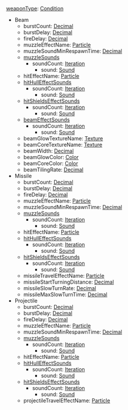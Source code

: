 
[weaponType](RebellionweaponType.md): [Condition](Condition.md)
  * Beam
    * burstCount: [Decimal](Decimal.md)
    * burstDelay: [Decimal](Decimal.md)
    * fireDelay: [Decimal](Decimal.md)
    * muzzleEffectName: [Particle](Particle.md)
    * muzzleSoundMinRespawnTime: [Decimal](Decimal.md)
    * [muzzleSounds](RebellionmuzzleSounds.md)
      * soundCount: [Iteration](Iteration.md)
        * sound: [Sound](Sound.md)
    * hitEffectName: [Particle](Particle.md)
    * [hitHullEffectSounds](RebellionhitHullEffectSounds.md)
      * soundCount: [Iteration](Iteration.md)
        * sound: [Sound](Sound.md)
    * [hitShieldsEffectSounds](RebellionhitShieldsEffectSounds.md)
      * soundCount: [Iteration](Iteration.md)
        * sound: [Sound](Sound.md)
    * [beamEffectSounds](RebellionbeamEffectSounds.md)
      * soundCount: [Iteration](Iteration.md)
        * sound: [Sound](Sound.md)
    * beamGlowTextureName: [Texture](Texture.md)
    * beamCoreTextureName: [Texture](Texture.md)
    * beamWidth: [Decimal](Decimal.md)
    * beamGlowColor: [Color](Color.md)
    * beamCoreColor: [Color](Color.md)
    * beamTilingRate: [Decimal](Decimal.md)
  * Missile
    * burstCount: [Decimal](Decimal.md)
    * burstDelay: [Decimal](Decimal.md)
    * fireDelay: [Decimal](Decimal.md)
    * muzzleEffectName: [Particle](Particle.md)
    * muzzleSoundMinRespawnTime: [Decimal](Decimal.md)
    * [muzzleSounds](RebellionmuzzleSounds.md)
      * soundCount: [Iteration](Iteration.md)
        * sound: [Sound](Sound.md)
    * hitEffectName: [Particle](Particle.md)
    * [hitHullEffectSounds](RebellionhitHullEffectSounds.md)
      * soundCount: [Iteration](Iteration.md)
        * sound: [Sound](Sound.md)
    * [hitShieldsEffectSounds](RebellionhitShieldsEffectSounds.md)
      * soundCount: [Iteration](Iteration.md)
        * sound: [Sound](Sound.md)
    * missileTravelEffectName: [Particle](Particle.md)
    * missileStartTurningDistance: [Decimal](Decimal.md)
    * missileSlowTurnRate: [Decimal](Decimal.md)
    * missileMaxSlowTurnTime: [Decimal](Decimal.md)
  * Projectile
    * burstCount: [Decimal](Decimal.md)
    * burstDelay: [Decimal](Decimal.md)
    * fireDelay: [Decimal](Decimal.md)
    * muzzleEffectName: [Particle](Particle.md)
    * muzzleSoundMinRespawnTime: [Decimal](Decimal.md)
    * [muzzleSounds](RebellionmuzzleSounds.md)
      * soundCount: [Iteration](Iteration.md)
        * sound: [Sound](Sound.md)
    * hitEffectName: [Particle](Particle.md)
    * [hitHullEffectSounds](RebellionhitHullEffectSounds.md)
      * soundCount: [Iteration](Iteration.md)
        * sound: [Sound](Sound.md)
    * [hitShieldsEffectSounds](RebellionhitShieldsEffectSounds.md)
      * soundCount: [Iteration](Iteration.md)
        * sound: [Sound](Sound.md)
    * projectileTravelEffectName: [Particle](Particle.md)